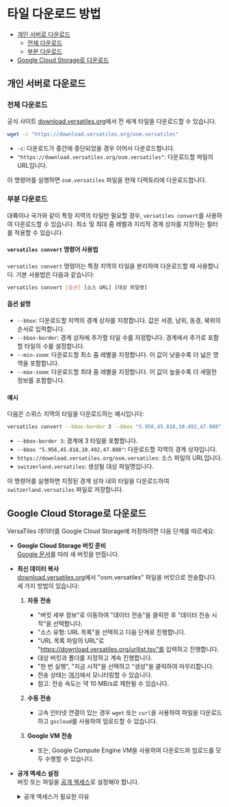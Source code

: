 # 타일 다운로드 방법

- [개인 서버로 다운로드](#개인-서버로-다운로드)
  - [전체 다운로드](#전체-다운로드)
  - [부분 다운로드](#부분-다운로드)
- [Google Cloud Storage로 다운로드](#google-cloud-storage로-다운로드)

## 개인 서버로 다운로드
### 전체 다운로드

공식 사이트 [download.versatiles.org](https://download.versatiles.org/)에서 전 세계 타일을 다운로드할 수 있습니다.

```bash
wget -c "https://download.versatiles.org/osm.versatiles"
```

- `-c`: 다운로드가 중간에 중단되었을 경우 이어서 다운로드합니다.
- `"https://download.versatiles.org/osm.versatiles"`: 다운로드할 파일의 URL입니다.

이 명령어를 실행하면 `osm.versatiles` 파일을 현재 디렉토리에 다운로드합니다.

### 부분 다운로드

대륙이나 국가와 같이 특정 지역의 타일만 필요할 경우, `versatiles convert`를 사용하여 다운로드할 수 있습니다. 최소 및 최대 줌 레벨과 지리적 경계 상자를 지정하는 필터를 적용할 수 있습니다.

#### `versatiles convert` 명령어 사용법

`versatiles convert` 명령어는 특정 지역의 타일을 분리하여 다운로드할 때 사용합니다. 기본 사용법은 다음과 같습니다:

```bash
versatiles convert [옵션] [소스 URL] [대상 파일명]
```
#### 옵션 설명

- `--bbox`: 다운로드할 지역의 경계 상자를 지정합니다. 값은 서경, 남위, 동경, 북위의 순서로 입력합니다.
- `--bbox-border`: 경계 상자에 추가할 타일 수를 지정합니다. 경계에서 추가로 포함할 타일의 수를 설정합니다.
- `--min-zoom`: 다운로드할 최소 줌 레벨을 지정합니다. 이 값이 낮을수록 더 넓은 영역을 포함합니다.
- `--max-zoom`: 다운로드할 최대 줌 레벨을 지정합니다. 이 값이 높을수록 더 세밀한 정보를 포함합니다.

#### 예시

다음은 스위스 지역의 타일을 다운로드하는 예시입니다:

```bash
versatiles convert --bbox-border 3 --bbox "5.956,45.818,10.492,47.808" https://download.versatiles.org/osm.versatiles switzerland.versatiles
```

- `--bbox-border 3`: 경계에 3 타일을 포함합니다.
- `--bbox "5.956,45.818,10.492,47.808"`: 다운로드할 지역의 경계 상자입니다.
- `https://download.versatiles.org/osm.versatiles`: 소스 파일의 URL입니다.
- `switzerland.versatiles`: 생성될 대상 파일명입니다.

이 명령어를 실행하면 지정된 경계 상자 내의 타일을 다운로드하여 `switzerland.versatiles` 파일로 저장합니다.

## Google Cloud Storage로 다운로드

VersaTiles 데이터를 Google Cloud Storage에 저장하려면 다음 단계를 따르세요:

- **Google Cloud Storage 버킷 준비**  
  [Google 문서](https://cloud.google.com/storage/docs/creating-buckets)를 따라 새 버킷을 만듭니다.

- **최신 데이터 복사**  
  [download.versatiles.org](https://download.versatiles.org/)에서 "osm.versatiles" 파일을 버킷으로 전송합니다. 세 가지 방법이 있습니다:

  1. **자동 전송**
      - "버킷 세부 정보"로 이동하여 "데이터 전송"을 클릭한 후 "데이터 전송 시작"을 선택합니다.
      - "소스 유형: URL 목록"을 선택하고 다음 단계로 진행합니다.
      - "URL 목록 파일의 URL"로 "https://download.versatiles.org/urllist.tsv"를 입력하고 진행합니다.
      - 대상 버킷과 폴더를 지정하고 계속 진행합니다.
      - "한 번 실행", "지금 시작"을 선택하고 "생성"을 클릭하여 마무리합니다.
      - 전송 상태는 [여기](https://console.cloud.google.com/transfer/jobs)에서 모니터링할 수 있습니다.
      - 참고: 전송 속도는 약 10 MB/s로 제한될 수 있습니다.

   2. **수동 전송**
      - 고속 인터넷 연결이 있는 경우 `wget` 또는 `curl`을 사용하여 파일을 다운로드하고 `gscloud`를 사용하여 업로드할 수 있습니다.

   3. **Google VM 전송**
      - 또는, Google Compute Engine VM을 사용하여 다운로드와 업로드를 모두 수행할 수 있습니다.

- **공개 액세스 설정**  
  버킷 또는 파일을 [공개 액세스](https://cloud.google.com/storage/docs/access-control/making-data-public)로 설정해야 합니다.
  <details><summary>공개 액세스가 필요한 이유</summary>
  VersaTiles는 현재 Google Cloud 인증을 지원하지 않습니다. 따라서, HTTPS를 통해 데이터를 검색하려면 공개 액세스가 필요합니다.
  향후 버전에서는 Google Cloud Run의 자동 인증을 지원할 수 있습니다. 자세한 내용은 [issue versatiles-rs#22](https://github.com/versatiles-org/versatiles-rs/issues/22) 를 참조하세요.
  </details>

